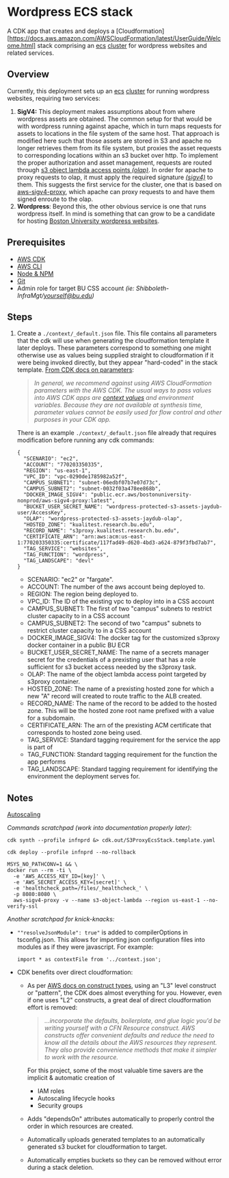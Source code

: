 # Wordpress ECS stack

A CDK app that creates and deploys a [Cloudformation][https://docs.aws.amazon.com/AWSCloudFormation/latest/UserGuide/Welcome.html] stack comprising an [ecs](https://docs.aws.amazon.com/AmazonECS/latest/developerguide/Welcome.html) [cluster](https://docs.aws.amazon.com/AmazonECS/latest/developerguide/clusters.html) for wordpress websites and related services.

## Overview

Currently, this deployment sets up an [ecs](https://docs.aws.amazon.com/AmazonECS/latest/developerguide/Welcome.html) [cluster](https://docs.aws.amazon.com/AmazonECS/latest/developerguide/clusters.html) for running wordpress websites, requiring two services:

1. **SigV4:**
   This deployment makes assumptions about from where wordpress assets are obtained. The common setup for that would be with wordpress running against apache, which in turn maps requests for assets to locations in the file system of the same host. That approach is modified here such that those assets are stored in S3 and apache no longer retrieves them from its file system, but proxies the asset requests to corresponding locations within an s3 bucket over http. To implement the proper authorization and asset management, requests are routed through [s3 object lambda access points *(olap)*](https://docs.aws.amazon.com/AmazonS3/latest/userguide/transforming-objects.html). In order for apache to proxy requests to olap, it must apply the required signature *[(sigv4)](https://docs.aws.amazon.com/AmazonS3/latest/API/sig-v4-authenticating-requests.html)* to them. This suggests the first service for the cluster, one that is based on [aws-sigv4-proxy](https://github.com/awslabs/aws-sigv4-proxy), which apache can proxy requests to and have them signed enroute to the olap.
2. **Wordpress**:
   Beyond this, the other obvious service is one that runs wordpress itself. In mind is something that can grow to be a candidate for hosting [Boston University wordpress websites](https://www.bu.edu/tech/services/cccs/websites/www/wordpress/).

## Prerequisites

- [AWS CDK](https://docs.aws.amazon.com/cdk/v2/guide/home.html)
- [AWS CLI](https://aws.amazon.com/cli/)
- [Node & NPM](https://nodejs.org/en/download)
- [Git](https://git-scm.com/book/en/v2/Getting-Started-Installing-Git)
- Admin role for target BU CSS account *(ie: Shibboleth-InfraMgt/yourself@bu.edu)*

## Steps

1. Create a `./context/_default.json` file.
   This file contains all parameters that the cdk will use when generating the cloudformation template it later deploys. These parameters correspond to something one might otherwise use as values being supplied straight to cloudformation if it were being invoked directly, but they appear "hard-coded" in the stack template. [From CDK docs on parameters](https://docs.aws.amazon.com/cdk/v2/guide/parameters.html):

   > *In general, we recommend against using AWS CloudFormation parameters with the AWS CDK. The usual ways to pass values into AWS CDK apps are [context values](https://docs.aws.amazon.com/cdk/v2/guide/context.html) and environment variables. Because they are not available at synthesis time, parameter values cannot be easily used for flow control and other purposes in your CDK app.*

   There is an example `./context/_default.json` file already that requires modification before running any cdk commands:

   ```
   {
     "SCENARIO": "ec2",
     "ACCOUNT": "770203350335",
     "REGION": "us-east-1",
     "VPC_ID": "vpc-0290de1785982a52f",
     "CAMPUS_SUBNET1": "subnet-06edbf07b7e07d73c",
     "CAMPUS_SUBNET2": "subnet-0032f03a478ee868b",
     "DOCKER_IMAGE_SIGV4": "public.ecr.aws/bostonuniversity-nonprod/aws-sigv4-proxy:latest",
     "BUCKET_USER_SECRET_NAME": "wordpress-protected-s3-assets-jaydub-user/AccessKey",
     "OLAP": "wordpress-protected-s3-assets-jaydub-olap",
     "HOSTED_ZONE": "kualitest.research.bu.edu",
     "RECORD_NAME": "s3proxy.kualitest.research.bu.edu",
     "CERTIFICATE_ARN": "arn:aws:acm:us-east-1:770203350335:certificate/117fad49-d620-4bd3-a624-879f3fbd7ab7",
     "TAG_SERVICE": "websites",
     "TAG_FUNCTION": "wordpress",
     "TAG_LANDSCAPE": "devl"
   }
   ```
   
   - SCENARIO: "ec2" or "fargate". 
   - ACCOUNT: The number of the aws account being deployed to.
   - REGION: The region being deployed to.
   - VPC_ID: The ID of the existing vpc to deploy into in a CSS account
   - CAMPUS_SUBNET1: The first of two "campus" subnets to restrict cluster capacity to in a CSS account
   - CAMPUS_SUBNET2: The second of two "campus" subnets to restrict cluster capacity to in a CSS account
   - DOCKER_IMAGE_SIGV4: The docker tag for the customized s3proxy docker container in a public BU ECR
   - BUCKET_USER_SECRET_NAME: The name of a secrets manager secret for the credentials of a prexisting user that has a role sufficient for s3 bucket access needed by the s3proxy task.
   - OLAP: The name of the object lambda access point targeted by s3proxy container.
   - HOSTED_ZONE: The name of a prexisting hosted zone for which a new "A" record will created to route traffic to the ALB created.
   - RECORD_NAME: The name of the record to be added to the hosted zone. This will be the hosted zone root name prefixed with a value for a subdomain.
   - CERTIFICATE_ARN: The arn of the prexisting ACM certificate that corresponds to hosted zone being used.
   - TAG_SERVICE: Standard tagging requirement for the service the app is part of
   - TAG_FUNCTION: Standard tagging requirement for the function the app performs
   - TAG_LANDSCAPE: Standard tagging requirement for identifying the environment the deployment serves for.

## Notes

[Autoscaling](./README-autoscaling.md)

*Commands scratchpad (work into documentation properly later)*:

```
cdk synth --profile infnprd &> cdk.out/S3ProxyEcsStack.template.yaml

cdk deploy --profile infnprd --no-rollback

MSYS_NO_PATHCONV=1 && \
docker run --rm -ti \
  -e 'AWS_ACCESS_KEY_ID=[key]' \
  -e 'AWS_SECRET_ACCESS_KEY=[secret]' \
  -e 'healthcheck_path=/files/_healthcheck_' \
  -p 8080:8080 \
  aws-sigv4-proxy -v --name s3-object-lambda --region us-east-1 --no-verify-ssl
```

*Another scratchpad for knick-knacks:*

- `""resolveJsonModule": true"` is added to compilerOptions in tsconfig.json.
  This allows for importing json configuration files into modules as if they were javascript.
  For example:

  ```
  import * as contextFile from '../context.json';
  ```

- CDK benefits over direct cloudformation:

  - As per [AWS docs on construct types](https://docs.aws.amazon.com/cdk/v2/guide/constructs.html#constructs_lib), using an "L3" level construct or "pattern", the CDK does almost everything for you.
    However, even if one uses "L2" constructs, a great deal of direct cloudformation effort is removed: 

    > *...incorporate the defaults, boilerplate, and glue logic you'd be writing yourself with a CFN Resource construct. AWS constructs offer convenient defaults and reduce the need to know all the details about the AWS resources they represent. They also provide convenience methods that make it simpler to work with the resource.*

    For this project, some of the most valuable time savers are the implicit & automatic creation of

    - IAM roles
    - Autoscaling lifecycle hooks
    - Security groups

  - Adds "dependsOn" attributes automatically to properly control the order in which resources are created.

  - Automatically uploads generated templates to an automatically generated s3 bucket for cloudformation to target.

  - Automatically empties buckets so they can be removed without error during a stack deletion.

